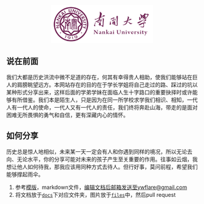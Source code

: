 <div align=center><img src="static/img/nku.png" height = "100"/>

<div align=left>

## 说在前面

我们大都是历史洪流中微不足道的存在，何其有幸得贵人相助，使我们能够站在巨人的肩膀眺望远方。本网站存在的目的在于学长学姐将自己走过的路、踩过的坑以某种形式分享出来，这样后面的学弟学妹在面临人生十字路口的重要抉择时或许能够有所借鉴。我们本是陌生人，只是因为在同一所学校求学我们相识、相知，一代人有一代人的使命，一代人又有一代人的责任，我们终将奔赴山海，带走的是面对困难无所畏惧的勇气和自信，更有深藏内心的情怀。

## 如何分享

历史总是惊人地相似，未来某一天一定会有人和你遇到同样的境况，所以无论去向、无论水平，你的分享可能对未来的孩子产生至关重要的作用。往事如云烟，我想让他人如何待我，那我应该用同种方式去待人。但行好事，莫问前程，希望我们能够撑起雨伞。

1. 参考[模版](https://github.com/FlareNKU/GloryPath/tree/main/src/template/19-name-destination.md)，markdown文件，编辑文档后邮箱发送至ywflare@gmail.com
2. 将文档放于[`docs`](https://github.com/FlareNKU/GloryPath/tree/main/docs)下对应文件夹，图片放于[`files`](https://github.com/FlareNKU/GloryPath/tree/main/docs/files)中，然后pull request
